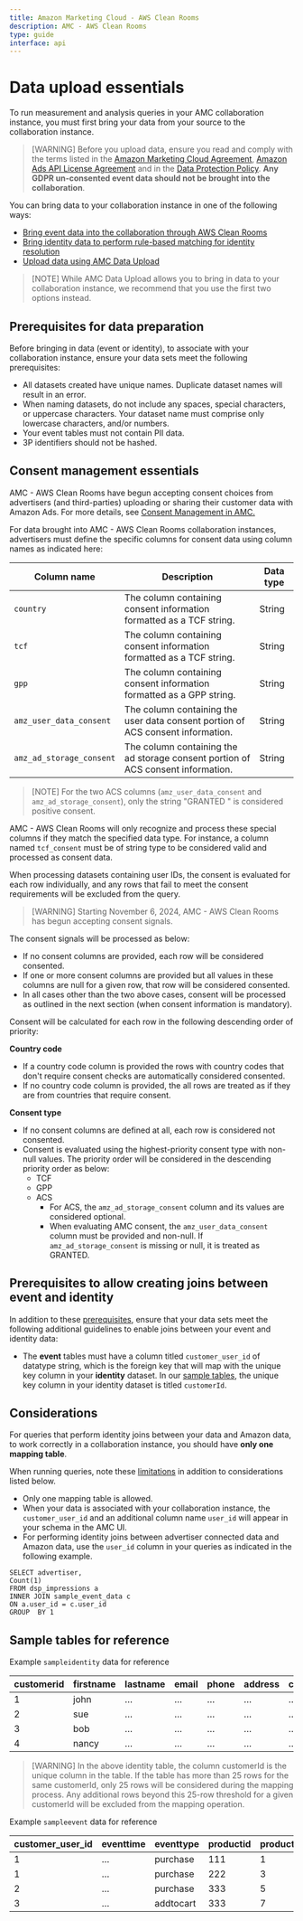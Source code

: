 ```yaml
---
title: Amazon Marketing Cloud - AWS Clean Rooms
description: AMC - AWS Clean Rooms
type: guide
interface: api
---
```

# Data upload essentials

To run measurement and analysis queries in your AMC collaboration instance, you must first bring your data from your source to the collaboration instance.

> [WARNING] Before you upload data, ensure you read and comply with the terms listed in the [Amazon Marketing Cloud Agreement](https://advertising.amazon.com/marketing-cloud/terms/AMC_Terms.html), [Amazon Ads API License Agreement](https://advertising.amazon.com/API/docs/license-agreement) and in the [Data Protection Policy](https://advertising.amazon.com/API/docs/policy/en_US). **Any GDPR un-consented event data should not be brought into the collaboration**.

You can bring data to your collaboration instance in one of the following ways:

- [Bring event data into the collaboration through AWS Clean Rooms](guides/amazon-marketing-cloud/acr/6_upload_event)
- [Bring identity data to perform rule-based matching for identity resolution](guides/amazon-marketing-cloud/acr/7_upload_identity)
- [Upload data using AMC Data Upload ](guides/amazon-marketing-cloud/advertiser-data-upload/advertiser-data-overview)

> [NOTE] While AMC Data Upload allows you to bring in data to your collaboration instance, we recommend that you use the first two options instead.

## Prerequisites for data preparation

Before bringing in data (event or identity), to associate with your collaboration instance, ensure your data sets meet the following prerequisites:

- All datasets created have unique names. Duplicate dataset names will result in an error.
- When naming datasets, do not include any spaces, special characters, or uppercase characters. Your dataset name must comprise only lowercase characters, and/or numbers.
- Your event tables must not contain PII data.
- 3P identifiers should not be hashed.

## Consent management essentials

 AMC - AWS Clean Rooms  have begun accepting consent choices from advertisers (and third-parties)  uploading or sharing their customer data with Amazon Ads. For more details, see [Consent Management in AMC.](guides/amazon-marketing-cloud/amc_consent_management)

For data brought into AMC - AWS Clean Rooms collaboration instances, advertisers must define the specific columns for consent data using column names as indicated here:

| Column name                | Description                                                                        | Data type |
| -------------------------- | ---------------------------------------------------------------------------------- | --------- |
| `country`                | The column containing consent information formatted as a TCF string\.              | String    |
| `tcf`                    | The column containing consent information formatted as a TCF string\.              | String    |
| `gpp`                    | The column containing consent information formatted as a GPP string\.              | String    |
| `amz_user_data_consent`  | The column containing the user data consent portion of ACS  consent information\.  | String    |
| `amz_ad_storage_consent` | The column containing the ad storage consent portion of ACS consent  information\. | String    |

> [NOTE] For the two ACS columns (`amz_user_data_consent` and `amz_ad_storage_consent`),  only the string "GRANTED " is considered positive consent.

AMC - AWS Clean Rooms will only recognize and process these special columns if they match the specified data type. For instance, a column named `tcf_consent` must be of string type to be considered valid and processed as consent data.

When processing datasets containing user IDs, the consent is evaluated for each row individually, and any rows that fail to meet the consent requirements will be excluded from the query.

> [WARNING] Starting November 6, 2024, AMC - AWS Clean Rooms has begun accepting consent signals. 

The consent signals will be processed as below:

- If no consent columns are  provided, each row will be considered consented.
- If one or more consent columns  are provided but all values in these columns are null for a given row, that  row will be considered consented.
- In all cases other than the two above  cases, consent will be processed as outlined in the next section (when  consent information is mandatory).

Consent will be calculated for each row in the following descending order of priority:

**Country  code**

- If a country code column is provided the rows with country codes that don't require consent checks are automatically considered consented.
- If no country code column is provided, the all rows are treated as if they are from countries that require consent.

**Consent  type**

- If no consent columns are defined at all, each row is  considered not consented.
- Consent is evaluated using the highest-priority consent  type with non-null values. The priority order will be considered in the  descending priority order as below:
  - TCF
  - GPP
  - ACS
    - For ACS, the `amz_ad_storage_consent` column and its values are considered optional.
    - When evaluating AMC consent, the `amz_user_data_consent` column must be provided and non-null. If `amz_ad_storage_consent` is missing or null, it is treated as GRANTED.

## Prerequisites to allow creating joins between event and identity

In addition to these [prerequisites](https://docs.aws.amazon.com/clean-rooms/latest/userguide/prepare-data), ensure that your data sets meet the following additional guidelines to enable joins between your event and identity data:

- The **event** tables must have a column titled `customer_user_id` of datatype string, which is the foreign key that will map with the unique key column in your **identity** dataset. In our [sample tables](#sample_tables), the unique key column in your identity dataset is titled `customerId`.

## Considerations

For queries that perform identity joins between your data and Amazon data, to work correctly in a collaboration instance, you should have **only one mapping table**.

When running queries, note these [limitations](guides/amazon-marketing-cloud/acr/limitations) in addition to considerations listed below.

- Only one mapping table is allowed.
- When your data is associated with your collaboration instance, the `customer_user_id` and an additional column name `user_id` will appear in your schema in the AMC UI.
- For performing identity joins between advertiser connected data and Amazon data, use the `user_id` column in your queries as indicated in the following example.

```
SELECT advertiser,
Count(1)
FROM dsp_impressions a
INNER JOIN sample_event_data c
ON a.user_id = c.user_id
GROUP  BY 1 
```

## Sample tables for reference

Example `sampleidentity` data for reference

| customerid | firstname | lastname | email | phone | address | city | state | zip | country |
| ---------- | --------- | -------- | ----- | ----- | ------- | ---- | ----- | --- | ------- |
| 1          | john      | …       | …    | …    | …      | …   | …    | …  | …      |
| 2          | sue       | …       | …    | …    | …      | …   | …    | …  | …      |
| 3          | bob       | …       | …    | …    | …      | …   | …    | …  | …      |
| 4          | nancy     | …       | …    | …    | …      | …   | …    | …  | …      |

> [WARNING] In the above identity table, the column customerId is the unique column in the table. If the table has more than 25 rows for the same customerId, only 25 rows will be considered during the mapping process. Any additional rows beyond this 25-row threshold for a given customerId will be excluded from the mapping operation.

Example `sampleevent` data for reference

| customer\_user\_id | eventtime | eventtype | productid | productquantity | totalcost |
| ------------------ | --------- | --------- | --------- | --------------- | --------- |
| 1                  | …        | purchase  | 111       | 1               | \$10.00   |
| 1                  | …        | purchase  | 222       | 3               | \$15.65   |
| 2                  | …        | purchase  | 333       | 5               | \$13.22   |
| 3                  | …        | addtocart | 333       | 7               | \$11.47   |
